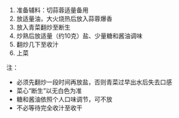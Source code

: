 1. 准备辅料：切蒜蓉适量备用
2. 放适量油，大火烧热后放入蒜蓉爆香
3. 放入青菜翻炒至断生
4. 炒熟后放适量（约10克）盐、少量糖和酱油调味
5. 翻炒几下至收汁
6. 上菜

注：
- 必须先翻炒一段时间再放盐，否则青菜过早出水后失去口感
- 菜心“断生”以无白色为准
- 糖和酱油依照个人口味调节，可不放
- 不必等待完全收汁至收干